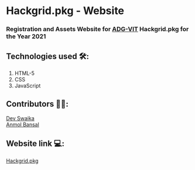 # Hackgrid.pkg - Website

### Registration and Assets Website for [ADG-VIT](https://github.com/ADG-VIT) Hackgrid.pkg for the Year 2021

## Technologies used 🛠:
1. HTML-5
2. CSS
3. JavaScript

## Contributors 👨‍💻:
[Dev Swaika](https://github.com/DevSwaika99)
<br>
[Anmol Bansal](https://github.com/anmolbansal7) 

## Website link 💻:
[Hackgrid.pkg](#)

